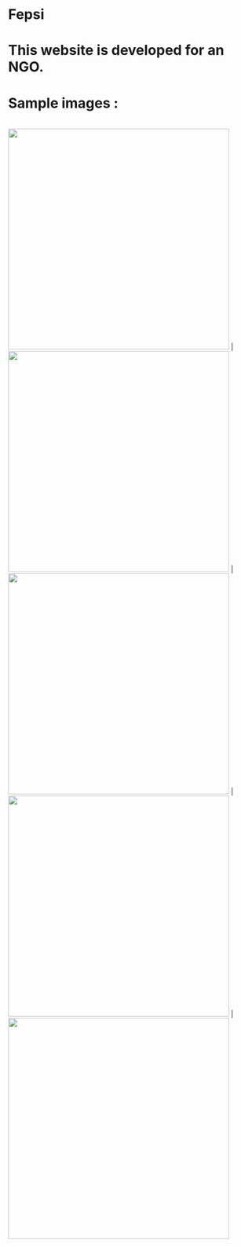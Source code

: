 # Fepsi 
# This website is developed for an NGO.

# Sample images :

<br>
<img src="https://github.com/techschneiderrr/Fepsi/blob/master/assets/img/readme_imgs/1.jpg" width="450"> | <img src="https://github.com/techschneiderrr/Fepsi/blob/master/assets/img/readme_imgs/2.jpg" width="450"> | <img src="https://github.com/techschneiderrr/Fepsi/blob/master/assets/img/readme_imgs/3.jpg" width="450"> | <img src="https://github.com/techschneiderrr/Fepsi/blob/master/assets/img/readme_imgs/4.jpg" width="450"> | <img src="https://github.com/techschneiderrr/Fepsi/blob/master/assets/img/readme_imgs/5.jpg" width="450">
